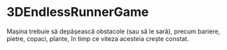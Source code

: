 # 3DEndlessRunnerGame

Mașina trebuie să depășească obstacole (sau să le sară), precum bariere, pietre, copaci, plante, în timp ce viteza acesteia crește constat.
